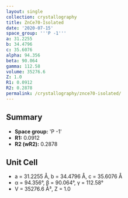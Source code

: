 ```yaml
---
layout: single
collection: crystallography
title: ZnCe70-Isolated
date: '2020-07-15'
space_group: '''P -1'''
a: 31.2255
b: 34.4796
c: 35.6076
alpha: 94.356
beta: 90.064
gamma: 112.58
volume: 35276.6
Z: 1.0
R1: 0.0912
R2: 0.2878
permalink: /crystallography/znce70-isolated/
---
```


## Summary

- **Space group:** 'P -1'
- **R1:** 0.0912
- **R2 (wR2):** 0.2878

## Unit Cell
- a = 31.2255 Å, b = 34.4796 Å, c = 35.6076 Å
- α = 94.356°, β = 90.064°, γ = 112.58°
- V = 35276.6 Å³, Z = 1.0
